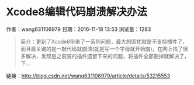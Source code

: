 # Xcode8编辑代码崩溃解决办法
作者：wang631106979
日期：2016-11-18 13:53
浏览量：1283
> 简介：更新了Xcode8带来了一系列问题，最大的困扰就是不支持插件了，而且最关键的是一敲代码就崩溃(就是写一个字母就开始崩)，在网上找了很多解决，发现是之前装的插件遗留下来的问题，将插件全部删掉就解决了，下...

 链接：http://blog.csdn.net/wang631106979/article/details/53215553
